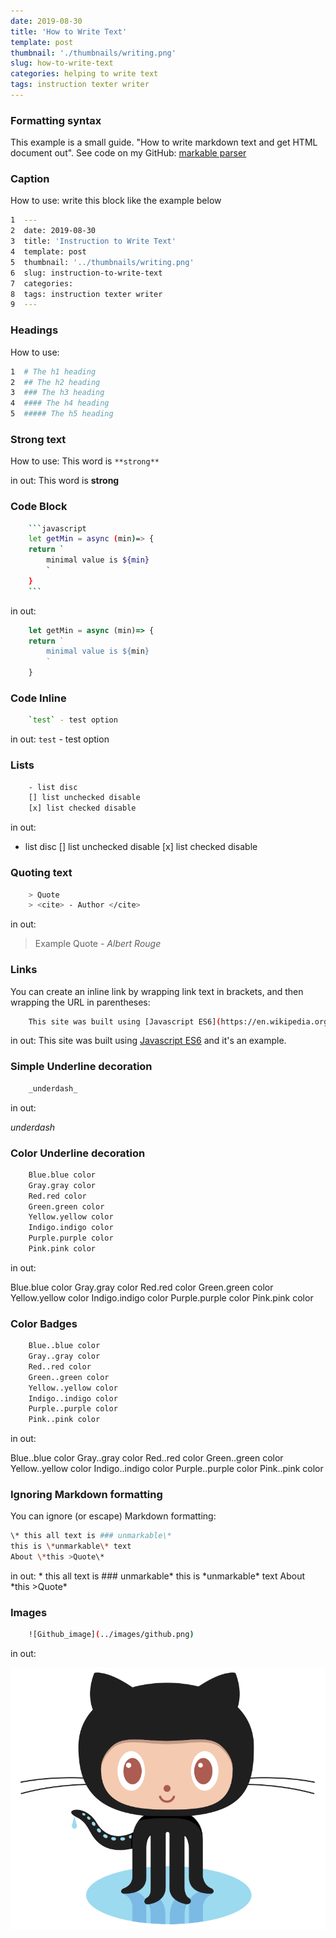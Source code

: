 ```yaml
---
date: 2019-08-30
title: 'How to Write Text'
template: post
thumbnail: './thumbnails/writing.png'
slug: how-to-write-text
categories: helping to write text
tags: instruction texter writer
---
```


### Formatting syntax

This example is a small guide. "How to write markdown text and get HTML document out". See code on my GitHub: [markable parser](https://github.com/meugenom/markable-to-html)

### Caption

How to use: write this block like the example below

```bash
1  ---
2  date: 2019-08-30
3  title: 'Instruction to Write Text'
4  template: post
5  thumbnail: '../thumbnails/writing.png'
6  slug: instruction-to-write-text
7  categories: 
8  tags: instruction texter writer 
9  ---
```

### Headings

How to use:
```bash
1  # The h1 heading
2  ## The h2 heading
3  ### The h3 heading
4  #### The h4 heading
5  ##### The h5 heading
```

### Strong text

How to use: This word is `**strong**`

in out:
This word is **strong**

### Code Block

```bash
	```javascript
    let getMin = async (min)=> {
    return `
        minimal value is ${min}
        `
    }
	```
```
in out:

```javascript
    let getMin = async (min)=> {
    return `
        minimal value is ${min}
        `
    }
```

### Code Inline

```bash
    `test` - test option
```

in out:
`test` - test option

### Lists

```bash
	- list disc
	[] list unchecked disable
	[x] list checked disable
```

in out:

 - list disc
[] list unchecked disable
[x] list checked disable

### Quoting text

```bash
    > Quote
    > <cite> - Author </cite>
```

in out:
> Example Quote
> <cite> - Albert Rouge </cite>

### Links

You can create an inline link by wrapping link text in brackets, and then wrapping the URL in parentheses:

```bash
	This site was built using [Javascript ES6](https://en.wikipedia.org/wiki/ECMAScript#ES2015)  and it's an example.
```

in out:
This site was built using [Javascript ES6](https://en.wikipedia.org/wiki/ECMAScript#ES2015) and it's an example.

### Simple Underline decoration

```bash
    _underdash_
```

in out:

_underdash_

### Color Underline decoration

```bash
	Blue.blue color
	Gray.gray color
	Red.red color
	Green.green color
	Yellow.yellow color
	Indigo.indigo color 
	Purple.purple color
	Pink.pink color
```
in out:

Blue.blue color
Gray.gray color
Red.red color
Green.green color
Yellow.yellow color
Indigo.indigo color 
Purple.purple color
Pink.pink color

### Color Badges

```bash
	Blue..blue color
	Gray..gray color
	Red..red color
	Green..green color
	Yellow..yellow color
	Indigo..indigo color 
	Purple..purple color
	Pink..pink color
```
in out:

Blue..blue color
Gray..gray color
Red..red color
Green..green color
Yellow..yellow color
Indigo..indigo color 
Purple..purple color
Pink..pink color

### Ignoring Markdown formatting

You can ignore (or escape) Markdown formatting:

```bash
\* this all text is ### unmarkable\*
this is \*unmarkable\* text
About \*this >Quote\*
```

in out:
\* this all text is ### unmarkable\*
this is \*unmarkable\* text
About \*this >Quote\*

### Images

```bash
    ![Github_image](../images/github.png)
```

in out:

![Github image](../images/github.png)
